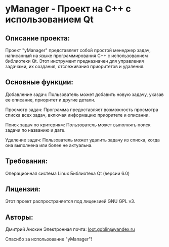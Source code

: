 # yManager - Проект на C++ с использованием Qt

## Описание проекта:
Проект "yManager" представляет собой простой менеджер задач, написанный на языке программирования C++ с использованием библиотеки Qt. Этот инструмент предназначен для управления задачами, их создания, отслеживания приоритетов и удаления.

## Основные функции:
Добавление задач: Пользователь может добавить новую задачу, указав ее описание, приоритет и другие детали.

Просмотр задач: Программа предоставляет возможность просмотра списка всех задач, включая информацию приоритете и описании.

Поиск задач по критериям: Пользователь может выполнять поиск задачи по названию и дате.

Удаление задач: Пользователь может удалить задачу из списка, когда она выполнена или более не актуальна.

## Требования:
Операционная система Linux
Библиотека Qt (версии 6.0)

## Лицензия:
Этот проект распространяется под лицензией GNU GPL v3.

## Авторы:
Дмитрий Анохин
Электронная почта: loot.goblin@yandex.ru

Спасибо за использование "yManager"!
